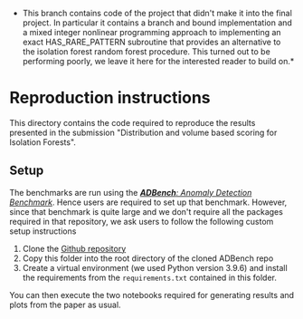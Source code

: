 * This branch contains code of the project that didn't make it into the final project. In particular it contains a branch and bound implementation and a mixed integer nonlinear programming approach to implementing an exact HAS_RARE_PATTERN subroutine that provides an alternative to the isolation forest random forest procedure. This turned out to be performing poorly, we leave it here for the interested reader to build on.*

# Reproduction instructions

This directory contains the code required to reproduce the results presented in the submission "Distribution and volume based scoring for Isolation Forests".

## Setup

The benchmarks are run using the [_**ADBench**: Anomaly Detection Benchmark_](https://arxiv.org/abs/2206.09426). Hence users are required to set up that benchmark. However, since that benchmark is quite large and we don't require all the packages required in that repository, we ask users to follow the following custom setup instructions

1. Clone the [Github repository](https://github.com/Minqi824/ADBench)
2. Copy this folder into the root directory of the cloned ADBench repo
3. Create a virtual environment (we used Python version 3.9.6) and install the requirements from the `requirements.txt` contained in this folder.

You can then execute the two notebooks required for generating results and plots from the paper as usual.
